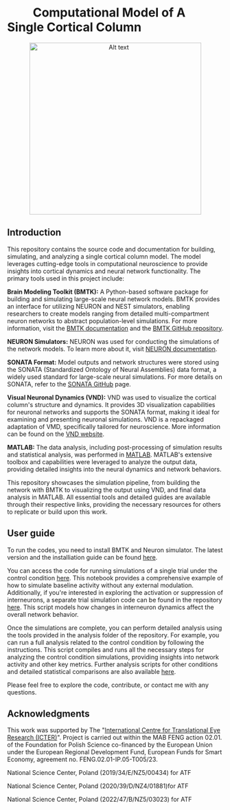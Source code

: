 

<h1>&nbsp;&nbsp;&nbsp;&nbsp;&nbsp;&nbsp;&nbsp;&nbsp;&nbsp;Computational Model of A Single Cortical Column</h1>


<p align="center">
  <img src="https://github.com/borjkhani/SCC/blob/main/Model.png" alt="Alt text" width="400"/>
</p>

## Introduction

This repository contains the source code and documentation for building, simulating, and analyzing a single cortical column model. The model leverages cutting-edge tools in computational neuroscience to provide insights into cortical dynamics and neural network functionality. The primary tools used in this project include:

__Brain Modeling Toolkit (BMTK):__ A Python-based software package for building and simulating large-scale neural network models. BMTK provides an interface for utilizing NEURON and NEST simulators, enabling researchers to create models ranging from detailed multi-compartment neuron networks to abstract population-level simulations. For more information, visit the [BMTK documentation](https://alleninstitute.github.io/bmtk/) and the [BMTK GitHub repository](https://github.com/AllenInstitute/bmtk).

__NEURON Simulators:__ NEURON was used for conducting the simulations of the network models. To learn more about it, visit [NEURON documentation](https://nrn.readthedocs.io/en/8.2.6/).

__SONATA Format:__ Model outputs and network structures were stored using the SONATA (Standardized Ontology of Neural Assemblies) data format, a widely used standard for large-scale neural simulations. For more details on SONATA, refer to the [SONATA GitHub](https://github.com/AllenInstitute/sonata) page.

__Visual Neuronal Dynamics (VND):__ VND was used to visualize the cortical column's structure and dynamics. It provides 3D visualization capabilities for neuronal networks and supports the SONATA format, making it ideal for examining and presenting neuronal simulations. VND is a repackaged adaptation of VMD, specifically tailored for neuroscience. More information can be found on the [VND website](https://www.ks.uiuc.edu/Research/vnd/).

__MATLAB:__ The data analysis, including post-processing of simulation results and statistical analysis, was performed in [MATLAB](https://www.mathworks.com/). MATLAB's extensive toolbox and capabilities were leveraged to analyze the output data, providing detailed insights into the neural dynamics and network behaviors.

This repository showcases the simulation pipeline, from building the network with BMTK to visualizing the output using VND, and final data analysis in MATLAB. All essential tools and detailed guides are available through their respective links, providing the necessary resources for others to replicate or build upon this work.

## User guide 
To run the codes, you need to install BMTK and Neuron simulator. The latest version and the installiation guide can be found [here](https://alleninstitute.github.io/bmtk/installation.html).  

You can access the code for running simulations of a single trial under the control condition [here](https://github.com/borjkhani/SCC_PCB/tree/main/Model/Control/FT1.ipynb). This notebook provides a comprehensive example of how to simulate baseline activity without any external modulation. Additionally, if you're interested in exploring the activation or suppression of interneurons, a separate trial simulation code can be found in the repository [here](https://github.com/borjkhani/SCC_PCB/tree/main/Model). This script models how changes in interneuron dynamics affect the overall network behavior.

Once the simulations are complete, you can perform detailed analysis using the tools provided in the analysis folder of the repository. For example, you can run a full analysis related to the control condition by following the instructions. This script compiles and runs all the necessary steps for analyzing the control condition simulations, providing insights into network activity and other key metrics. Further analysis scripts for other conditions and detailed statistical comparisons are also available [here](https://github.com/borjkhani/SCC_PCB/blob/main/Analysis/Control%20Analysis/Run_All.m).

Please feel free to explore the code, contribute, or contact me with any questions. 

## Acknowledgments
This work was supported by The "[International Centre for Translational Eye Research (ICTER)](https://icter.pl/)". Project is carried out within the MAB FENG action 02.01. of the Foundation for Polish Science co-financed by the European Union under the European Regional Development Fund, European Funds for Smart Economy, agreement no. FENG.02.01-IP.05-T005/23.

National Science Center, Poland (2019/34/E/NZ5/00434) for ATF

National Science Center, Poland (2020/39/D/NZ4/01881)for ATF

National Science Center, Poland (2022/47/B/NZ5/03023) for ATF




